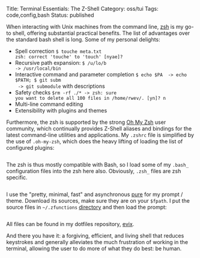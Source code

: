 Title: Terminal Essentials: The Z-Shell 
Category: oss/tui
Tags: code,config,bash
Status: published

When interacting with Unix machines from the command line, [zsh](http://zsh.sourceforge.net/) is my go-to shell, offering substantial practical benefits. The list of advantages over the standard bash shell is long. Some of my personal delights:

- Spell correction <code class="bash inline">$ touche meta.txt <ENTER> zsh: correct 'touche' to 'touch' [nyae]? </code>
- Recursive path expansion: <code class="bash inline">$ /u/lo/b <TAB> -> /usr/local/bin</code>
- Interactive command and parameter completion <code class="bash inline">$ echo $PA <TAB> -> echo $PATH; $ git subm <TAB> -> git submodule</code> with descriptions
- Safety checks <code class="bash inline">$rm -rf ./* -> zsh: sure you want to delete all 100 files in /home/rwev/. [yn]? n</code>
- Multi-line command editing 
- Extensibility with plugins and themes

Furthermore, the zsh is supported by the strong [Oh My Zsh](https://github.com/robbyrussell/oh-my-zsh) user community, which continually provides Z-Shell aliases and bindings for the latest command-line utilities and applications. My <code class="bash inline">.zshrc</code> file is simplified by the use of <code class="bash inline">.oh-my-zsh</code>, which does the heavy lifting of loading the list of configured plugins: 

<pre><code class="bash" id=".zshrc.general"></code></pre>

The zsh is thus mostly compatible with Bash, so I load some of my <code class="bash inline">.bash_</code> configuration files into the zsh here also. Obviously, <code class="bash inline">.zsh_</code> files are zsh specific.

<pre><code class="bash" id=".zshrc.sources"></code></pre>

I use the "pretty, minimal, fast" and asynchronous [pure](https://github.com/sindresorhus/pure) for my prompt / theme. Download its sources, make sure they are on your <code class="bash inline">$fpath</code>. I put the source files in <code class="bash inline">~/.zfunctions</code> [directory](https://github.com/rwev/evix/tree/master/.zfunctions) and then load the prompt:

<pre><code class="bash" id=".zshrc.prompt"></code></pre>

All files can be found in my dotfiles repository, [evix](https://gitlab.com/rwev/evix).

And there you have it: a forgiving, efficient, and living shell that reduces keystrokes and generally alleviates the much frustration of working in the terminal, allowing the user to do more of what they do best: be human. 

<script>

    highlightInlineCode();   
    
    fetchAndHighlightCodeElement(
    {
        elementId: ".zshrc.general",
        fileUrl: "https://raw.githubusercontent.com/rwev/evix/master/.zshrc",
        startLine: 4,
        endLine: 30,
        filterPrefix: "#",
        re
    }
    );
    fetchAndHighlightCodeElement(
     {
        elementId: ".zshrc.sources",
        fileUrl: "https://raw.githubusercontent.com/rwev/evix/master/.zshrc",
        startLine: 31,
        endLine: 37,
        filterPrefix: "#",
     }
     );
    fetchAndHighlightCodeElement(
     {
         elementId: ".zshrc.prompt",
         fileUrl: "https://raw.githubusercontent.com/rwev/evix/master/.zshrc",
         startLine: 46,
         endLine: 52,
         filterPrefix: "#"
     }
    );

</script>

 
  
